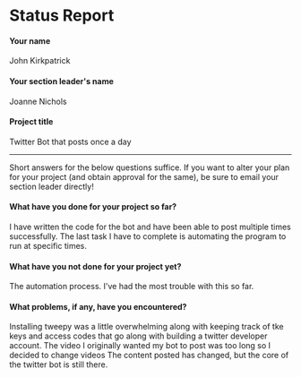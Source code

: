 # Status Report

#### Your name

John Kirkpatrick

#### Your section leader's name

Joanne Nichols

#### Project title

Twitter Bot that posts once a day

***

Short answers for the below questions suffice. If you want to alter your plan for your project (and obtain approval for the same), be sure to email your section leader directly!

#### What have you done for your project so far?

I have written the code for the bot and have been able to post multiple times successfully.
The last task I have to complete is automating the program to run at specific times.

#### What have you not done for your project yet?

The automation process. I've had the most trouble with this so far.

#### What problems, if any, have you encountered?

Installing tweepy was a little overwhelming along with keeping track of tke keys
and access codes that go along with building a twitter developer account. The video I originally
wanted my bot to post was too long so I decided to change videos
The content posted has changed, but the core of the twitter bot is still there. 
